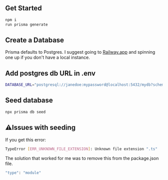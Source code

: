 ## Get Started

```sh
npm i
run prisma generate
```

## Create a Database

Prisma defaults to Postgres.
I suggest going to [Railway.app](https://railway.app/) and spinning one up if you don't have a local instance.

## Add postgres db URL in .env

```sh
DATABASE_URL="postgresql://janedoe:mypassword@localhost:5432/mydb?schema=sample"
```

## Seed database

```sh
npx prisma db seed
```

## ⚠️Issues with seeding

If you get this error:

```sh
TypeError [ERR_UNKNOWN_FILE_EXTENSION]: Unknown file extension ".ts"
```

The solution that worked for me was to remove this from the package.json file.

```sh
"type": "module"
```
